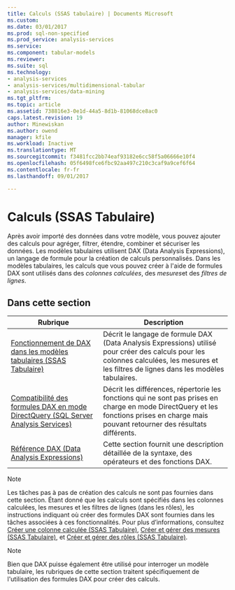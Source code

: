 ```yaml
---
title: Calculs (SSAS tabulaire) | Documents Microsoft
ms.custom: 
ms.date: 03/01/2017
ms.prod: sql-non-specified
ms.prod_service: analysis-services
ms.service: 
ms.component: tabular-models
ms.reviewer: 
ms.suite: sql
ms.technology:
- analysis-services
- analysis-services/multidimensional-tabular
- analysis-services/data-mining
ms.tgt_pltfrm: 
ms.topic: article
ms.assetid: 738816e3-0e1d-44a5-8d1b-81068dce8ac0
caps.latest.revision: 19
author: Minewiskan
ms.author: owend
manager: kfile
ms.workload: Inactive
ms.translationtype: MT
ms.sourcegitcommit: f3481fcc2bb74eaf93182e6cc58f5a06666e10f4
ms.openlocfilehash: 05f6498fce6fbc92aa497c210c3caf9a9cef6f64
ms.contentlocale: fr-fr
ms.lasthandoff: 09/01/2017

---
```

# <a name="calculations-ssas-tabular"></a>Calculs (SSAS Tabulaire)
  Après avoir importé des données dans votre modèle, vous pouvez ajouter des calculs pour agréger, filtrer, étendre, combiner et sécuriser les données. Les modèles tabulaires utilisent DAX (Data Analysis Expressions), un langage de formule pour la création de calculs personnalisés. Dans les modèles tabulaires, les calculs que vous pouvez créer à l'aide de formules DAX sont utilisés dans des *colonnes calculées*, des *mesures*et des *filtres de lignes*.  
  
## <a name="in-this-section"></a>Dans cette section  
  
|Rubrique|Description|  
|-----------|-----------------|  
|[Fonctionnement de DAX dans les modèles tabulaires &#40;SSAS Tabulaire&#41;](../../analysis-services/tabular-models/understanding-dax-in-tabular-models-ssas-tabular.md)|Décrit le langage de formule DAX (Data Analysis Expressions) utilisé pour créer des calculs pour les colonnes calculées, les mesures et les filtres de lignes dans les modèles tabulaires.|  
|[Compatibilité des formules DAX en mode DirectQuery (SQL Server Analysis Services)](http://msdn.microsoft.com/en-us/981b6a68-434d-4db6-964e-d92f8eb3ee3e)|Décrit les différences, répertorie les fonctions qui ne sont pas prises en charge en mode DirectQuery et les fonctions prises en charge mais pouvant retourner des résultats différents.|  
|[Référence DAX (Data Analysis Expressions)](http://msdn.microsoft.com/en-us/70a82136-0926-4a91-bcb3-e18e82593b0d)|Cette section fournit une description détaillée de la syntaxe, des opérateurs et des fonctions DAX.|  
  
> [!NOTE]  
>  Les tâches pas à pas de création des calculs ne sont pas fournies dans cette section. Étant donné que les calculs sont spécifiés dans les colonnes calculées, les mesures et les filtres de lignes (dans les rôles), les instructions indiquant où créer des formules DAX sont fournies dans les tâches associées à ces fonctionnalités. Pour plus d’informations, consultez [Créer une colonne calculée &#40;SSAS Tabulaire&#41;](../../analysis-services/tabular-models/ssas-calculated-columns-create-a-calculated-column.md), [Créer et gérer des mesures &#40;SSAS Tabulaire&#41;](../../analysis-services/tabular-models/create-and-manage-measures-ssas-tabular.md), et [Créer et gérer des rôles &#40;SSAS Tabulaire&#41;](../../analysis-services/tabular-models/create-and-manage-roles-ssas-tabular.md).  
  
> [!NOTE]  
>  Bien que DAX puisse également être utilisé pour interroger un modèle tabulaire, les rubriques de cette section traitent spécifiquement de l'utilisation des formules DAX pour créer des calculs.  
  
  

